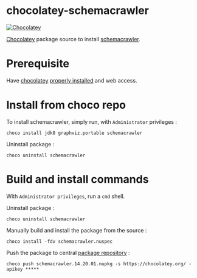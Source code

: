 # chocolatey-schemacrawler
[![Chocolatey](https://img.shields.io/badge/chocolatey-download-blue.svg)](https://chocolatey.org/packages/schemacrawler)

[Chocolatey](https://chocolatey.org)  package source to install [schemacrawler](http://www.schemacrawler.com/).

# Prerequisite

Have [chocolatey](https://chocolatey.org/) [properly installed](https://chocolatey.org/install) and web access.


# Install from choco repo

To install schemacrawler, simply run, with ```Administrator``` privileges :

```
choco install jdk8 graphviz.portable schemacrawler
```

Uninstall package :

```
choco uninstall schemacrawler
```




# Build and install commands

With ```Administrator privileges```, run a ```cmd``` shell.

Uninstall package :

```
choco uninstall schemacrawler
```

Manually build and install the package from the source :

```
choco install -fdv schemacrawler.nuspec
```

Push the package to central [package repository](https://chocolatey.org/packages) :

```
choco push schemacrawler.14.20.01.nupkg -s https://chocolatey.org/ -apikey *****
``` 
